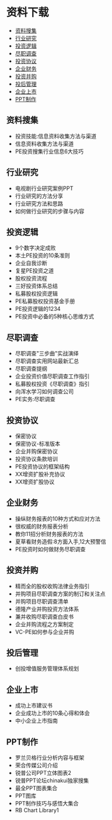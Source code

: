 # 资料下载

+ [资料搜集](#资料搜集)
+ [行业研究](#行业研究)
+ [投资逻辑](#投资逻辑)
+ [尽职调查](#尽职调查)
+ [投资协议](#投资协议)
+ [企业财务](#企业财务)
+ [投资并购](#投资并购)
+ [投后管理](#投后管理)
+ [企业上市](#企业上市)
+ [PPT制作](#PPT制作)

## 资料搜集

- 投资技能:信息资料收集方法与渠道
- 信息资料收集方法与渠道
- PE投资搜集行业信息6大技巧

## 行业研究

- 电视剧行业研究案例PPT
- 行业研究的方法分享
- 行业研究方法和思路
- 如何做行业研究的步骤与内容

## 投资逻辑

- 9个数字决定成败
- 本土PE投资的10条准则
- 企业自我诊断
- 复星PE投资之道
- 股权投资流程
- 三好投资体系总结
- 私募股权投资逻辑
- PE私募股权投资基金手册
- PE投资逻辑的1234
- PE投资中必备的5种核心思维方式

## 尽职调查

- 尽职调查"三步曲"实战演绎
- 尽职调查实用网站最新汇总
- 尽职调查提纲
- 企业投资价值尽职调查工作指引
- 私募股权投资《尽职调查》指引
- 向浑水学习如何调查公司
- PE实务:尽职调查

## 投资协议

- 保密协议
- 保密协议-标准版本
- 企业并购保密协议
- 投资协议条款培训
- PE投资协议的框架结构
- XX增资扩股补充协议
- XX增资扩股协议

## 企业财务

- 操纵财务报表的10种方式和应对方法
- 很权威的财务报表分析
- 教你11招分析财务报表的方法
- 夏草看财务造假:8方面入手,12大预警信
- PE投资时如何做财务尽职调查

## 投资并购

- 精而全的股权收购法律业务指引
- 并购项目尽职调查方案的制订和关注点
- 并购项目尽职调查清单
- 德隆产业并购投资方法体系
- 兼并收购尽职调查白皮书
- 企业并购流程之方案制定
- VC-PE如何参与企业并购

## 投后管理

- 创投增值服务管理体系规划

## 企业上市

- 成功上市建议书
- 企业成功上市的10条心得和体会
- 中小企业上市指南

## PPT制作

- 罗兰贝格行业分析内容与框架
- 荣合传媒公司介绍
- 锐普公司PPT立体图表2
- 锐普PPT论坛chinakui独家搜集
- 最全PPT图表集合
- PPT图库
- PPT制作技巧与感悟大集合
- RB Chart Library1
